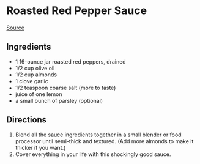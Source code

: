 # Roasted Red Pepper Sauce
[Source](https://pinchofyum.com/roasted-red-pepper-sauce)

## Ingredients
- 1 16-ounce jar roasted red peppers, drained
- 1/2 cup olive oil
- 1/2 cup almonds
- 1 clove garlic
- 1/2 teaspoon coarse salt (more to taste)
- juice of one lemon
- a small bunch of parsley (optional)

## Directions
1. Blend all the sauce ingredients together in a small blender or food processor until semi-thick and textured. (Add more almonds to make it thicker if you want.)
1. Cover everything in your life with this shockingly good sauce.